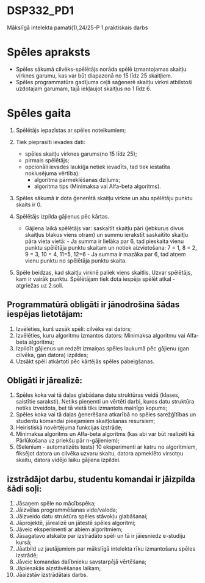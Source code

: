 # DSP332_PD1
Mākslīgā intelekta pamati(1),24/25-P 1.praktiskais darbs

# Spēles apraksts
- Spēles sākumā cilvēks-spēlētājs norāda spēlē izmantojamas skaitļu virknes garumu, kas var būt diapazonā no 15 līdz 25 skaitļiem.
- Spēles programmatūra gadījuma ceļā saģenerē skaitļu virkni atbilstoši uzdotajam garumam, tajā iekļaujot skaitļus no 1 līdz 6.

# Spēles gaita
1. Spēlētājs iepazīstas ar spēles noteikumiem;
2. Tiek pieprasīti ievades dati: 
   - spēles skaitļu virknes garums(no 15 līdz 25);
   - pirmais spēlētājs;
   - opcionāli ievades lauki(ja netiek ievadīts, tad tiek iestatīta noklusējuma vērtība):
     - algoritma pārmeklēšanas dziļums;
     - algoritma tips (Minimaksa vai Alfa-beta algoritms).
3. Spēles sākumā ir dota ģenerētā skaitļu virkne un abu spēlētāju punktu skaits ir 0.
4. Spēlētājs izpilda gājienus pēc kārtas. 
   - Gājiena laikā spēlētājs var: 
        saskaitīt skaitļu pāri (jebkurus divus skaitļus blakus viens otram) un summu ierakstīt saskaitīto skaitļu pāra vieta vietā:
            - Ja summa ir lielāka par 6, tad pieskaita vienu punktu spēlētāja punktu skaitam un notiek aizvietošana: 7 = 1, 8 = 2, 9 = 3, 10 = 4, 11=5, 12=6
            - Ja summa ir mazāka par 6, tad atņem vienu punktu no spēlētāja punktu skaita.
     

5. Spēle beidzas, kad skaitļu virknē paliek viens skaitlis. Uzvar spēlētājs, kam ir vairāk punktu. Spēlētājam tiek dota iespēja spēlēt atkal - atgriežas uz 2.soli.


## Programmatūrā obligāti ir jānodrošina šādas iespējas lietotājam: 

1. Izvēlēties, kurš uzsāk spēli: cilvēks vai dators;
2. Izvēlēties, kuru algoritmu izmantos dators: Minimaksa algoritmu vai Alfa-beta algoritmu;
3. Izpildīt gājienus un redzēt izmaiņas spēles laukumā pēc gājienu (gan cilvēka, gan datora) izpildes;
4. Uzsākt spēli atkārtoti pēc kārtējās spēles pabeigšanas.

## Obligāti ir jārealizē:
1. Spēles koka vai tā daļas glabāšana datu struktūras veidā (klases, saistītie saraksti). Netiks pieņemti un vērtēti darbi, kuros datu struktūra netiks izveidota, bet tā vietā tiks izmantots mainīgo kopums;
2. Spēles koka vai tā daļas ģenerēšana atkarībā no spēles sarežģītības un studentu komandai pieejamiem skaitļošanas resursiem;
3. Heiristiskā novērtējuma funkcijas izstrāde;
4. Minimaksa algoritms un Alfa-beta algoritms (kas abi var būt realizēti kā Pārlūkošana uz priekšu pār n-gājieniem);
5. (Selenium - automatizēts tests) 10 eksperimenti ar katru no algoritmiem, fiksējot datora un cilvēka uzvaru skaitu, datora apmeklēto virsotņu skaitu, datora vidējo laiku gājiena izpildei.

## izstrādājot darbu, studentu komandai ir jāizpilda šādi soļi:

1. Jāsaņem spēle no mācībspēka;
2. Jāizvēlas programmēšanas vide/valoda;
3. Jāizveido datu struktūra spēles stāvokļu glabāšanai;
4. Jāprojektē, jārealizē un jātestē spēles algoritmi;
5. Jāveic eksperimenti ar abiem algoritmiem;
6. Jāsagatavo atskaite par izstrādāto spēli un tā ir jāiesniedz e-studiju kursā;
7. Jāatbild uz jautājumiem par mākslīgā intelekta rīku izmantošanu spēles izstrādē;
8. Jāveic komandas dalībnieku savstarpējā vērtēšana;
9. Jāpiesakās aizstāvēšanas laikam;
10. Jāaizstāv izstrādātais darbs.
